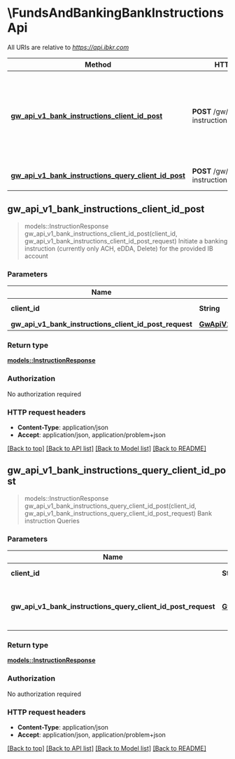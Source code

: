 # \FundsAndBankingBankInstructionsApi

All URIs are relative to *https://api.ibkr.com*

Method | HTTP request | Description
------------- | ------------- | -------------
[**gw_api_v1_bank_instructions_client_id_post**](FundsAndBankingBankInstructionsApi.md#gw_api_v1_bank_instructions_client_id_post) | **POST** /gw/api/v1/bank-instructions/{clientId} | Initiate a banking instruction (currently only ACH, eDDA, Delete) for the provided IB account
[**gw_api_v1_bank_instructions_query_client_id_post**](FundsAndBankingBankInstructionsApi.md#gw_api_v1_bank_instructions_query_client_id_post) | **POST** /gw/api/v1/bank-instructions/query/{clientId} | Bank instruction Queries



## gw_api_v1_bank_instructions_client_id_post

> models::InstructionResponse gw_api_v1_bank_instructions_client_id_post(client_id, gw_api_v1_bank_instructions_client_id_post_request)
Initiate a banking instruction (currently only ACH, eDDA, Delete) for the provided IB account

### Parameters


Name | Type | Description  | Required | Notes
------------- | ------------- | ------------- | ------------- | -------------
**client_id** | **String** | The client's clientId | [required] |
**gw_api_v1_bank_instructions_client_id_post_request** | [**GwApiV1BankInstructionsClientIdPostRequest**](GwApiV1BankInstructionsClientIdPostRequest.md) |  | [required] |

### Return type

[**models::InstructionResponse**](InstructionResponse.md)

### Authorization

No authorization required

### HTTP request headers

- **Content-Type**: application/json
- **Accept**: application/json, application/problem+json

[[Back to top]](#) [[Back to API list]](../README.md#documentation-for-api-endpoints) [[Back to Model list]](../README.md#documentation-for-models) [[Back to README]](../README.md)


## gw_api_v1_bank_instructions_query_client_id_post

> models::InstructionResponse gw_api_v1_bank_instructions_query_client_id_post(client_id, gw_api_v1_bank_instructions_query_client_id_post_request)
Bank instruction Queries

### Parameters


Name | Type | Description  | Required | Notes
------------- | ------------- | ------------- | ------------- | -------------
**client_id** | **String** | The client's clientId | [required] |
**gw_api_v1_bank_instructions_query_client_id_post_request** | [**GwApiV1BankInstructionsQueryClientIdPostRequest**](GwApiV1BankInstructionsQueryClientIdPostRequest.md) | Create get instruction name request body | [required] |

### Return type

[**models::InstructionResponse**](InstructionResponse.md)

### Authorization

No authorization required

### HTTP request headers

- **Content-Type**: application/json
- **Accept**: application/json, application/problem+json

[[Back to top]](#) [[Back to API list]](../README.md#documentation-for-api-endpoints) [[Back to Model list]](../README.md#documentation-for-models) [[Back to README]](../README.md)

